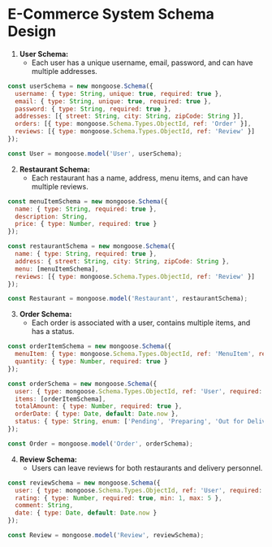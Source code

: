 # E-Commerce System Schema Design


1. **User Schema:**
   - Each user has a unique username, email, password, and can have multiple addresses.

```javascript
const userSchema = new mongoose.Schema({
  username: { type: String, unique: true, required: true },
  email: { type: String, unique: true, required: true },
  password: { type: String, required: true },
  addresses: [{ street: String, city: String, zipCode: String }],
  orders: [{ type: mongoose.Schema.Types.ObjectId, ref: 'Order' }],
  reviews: [{ type: mongoose.Schema.Types.ObjectId, ref: 'Review' }]
});

const User = mongoose.model('User', userSchema);
```

2. **Restaurant Schema:**
   - Each restaurant has a name, address, menu items, and can have multiple reviews.

```javascript
const menuItemSchema = new mongoose.Schema({
  name: { type: String, required: true },
  description: String,
  price: { type: Number, required: true }
});

const restaurantSchema = new mongoose.Schema({
  name: { type: String, required: true },
  address: { street: String, city: String, zipCode: String },
  menu: [menuItemSchema],
  reviews: [{ type: mongoose.Schema.Types.ObjectId, ref: 'Review' }]
});

const Restaurant = mongoose.model('Restaurant', restaurantSchema);
```

3. **Order Schema:**
   - Each order is associated with a user, contains multiple items, and has a status.

```javascript
const orderItemSchema = new mongoose.Schema({
  menuItem: { type: mongoose.Schema.Types.ObjectId, ref: 'MenuItem', required: true },
  quantity: { type: Number, required: true }
});

const orderSchema = new mongoose.Schema({
  user: { type: mongoose.Schema.Types.ObjectId, ref: 'User', required: true },
  items: [orderItemSchema],
  totalAmount: { type: Number, required: true },
  orderDate: { type: Date, default: Date.now },
  status: { type: String, enum: ['Pending', 'Preparing', 'Out for Delivery', 'Delivered'], default: 'Pending' }
});

const Order = mongoose.model('Order', orderSchema);
```

4. **Review Schema:**
   - Users can leave reviews for both restaurants and delivery personnel.

```javascript
const reviewSchema = new mongoose.Schema({
  user: { type: mongoose.Schema.Types.ObjectId, ref: 'User', required: true },
  rating: { type: Number, required: true, min: 1, max: 5 },
  comment: String,
  date: { type: Date, default: Date.now }
});

const Review = mongoose.model('Review', reviewSchema);
```
